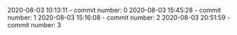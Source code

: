 2020-08-03 10:13:11 - commit number: 0
2020-08-03 15:45:28 - commit number: 1
2020-08-03 15:16:08 - commit number: 2
2020-08-03 20:51:59 - commit number: 3

